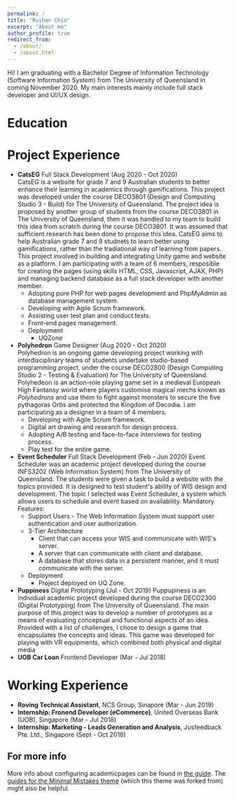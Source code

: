 ```yaml
---
permalink: /
title: "Ruihan Chin"
excerpt: "About me"
author_profile: true
redirect_from: 
  - /about/
  - /about.html
---
```


Hi! I am graduating with a Bachelor Degree of Information Technology (Software Information System) from The University of Queensland in coming November 2020. My main interests mainly include full stack developer and UI/UX design. 


Education
======


Project Experience
======
* **CatsEG** Full Stack Development (Aug 2020 - Oct 2020)   
CatsEG is a website for grade 7 and 9 Australian students to better enhance their learning in academics through gamifications. This project was developed under the course DECO3801 (Design and Computing Studio 3 - Build) for The University of Queensland. The project idea is proposed by another group of students from the course DECO3801 in The University of Queensland, then it was handled to my team to build this idea from scratch during the course DECO3801. It was assumed that sufficient research has been done to propose this idea. CatsEG aims to help Australian grade 7 and 9 studnets to learn better using gamifications, rather than the tradiational way of learning from papers. This project involved in building and integrating Unity game and website as a platform. I am participating with a team of 6 members, resposible for creating the pages (using skills HTML, CSS, Javascript, AJAX, PHP) and managing backend database as a full stack developer with another member.
  * Adopting pure PHP for web pages development and PhpMyAdmin as database management system.
  * Developing with Agile Scrum framework.
  * Assisting user test plan and conduct tests.
  * Front-end pages management.
  * Deployment
    * UQZone<br>
* **Polyhedron** Game Designer (Aug 2020 - Oct 2020)  
Polyhedron is an ongoing game developing project working with interdisciplinary teams of students undertake studio-based programming project, under the course DECO2800 (Design Computing Studio 2 - Testing & Evaluation) for The University of Queensland. Polyhedeon is an action-role playing game set in a medieval European High Fantansy world where players customise magical mechs known as <em>Polyhedrons</em> and use them to fight against monsters to secure the five pythagoras Orbs and protected the Kingdom of Decodia. I am participating as a designer in a team of 4 members.
  * Developing with Agile Scrum framework.
  * Digital art drawing and research for design process.
  * Adopting A/B testing and face-to-face interviews for testing process.
  * Play test for the entire game.<br>
* **Event Scheduler** Full Stack Development (Feb - Jun 2020)
Event Scheduler was an academic project developed during the course INFS3202 (Web Information System) from The University of Queensland. The students were given a task to build a website with the topics provided. It is designed to test student's ability of WIS design and development. The topic I selected was Event Scheduler, a system which allows users to schedule and event based on availability. 
Mandatory Features: <br>
  * Support Users - The Web Information System must support user authentication and user authorization.
  * 3-Tier Architecture
    * Client that can access your WIS and communicate with WIS's server.
    * A server that can communicate with client and database.
    * A database that stores data in a persistent manner, and it must communicate with the server.
  * Deployment
    * Project deployed on UQ Zone.
* **Puppiness** Digital Prototyping (Jul - Oct 2019)
Puppupiness is an individual academic project developed during the course DECO2300 (Digital Prototyping) from The University of Queensland. The main purpose of this project was to develop a number of prototypes as a means of evaluating conceptual and functional aspects of an idea. Provided with a list of challenges, I chose to design a game that encapsulates the concepts and ideas. This game was developed for playing with VR equipments, which combined both physical and digital media 
* **UOB Car Loan** Frontend Developer (Mar - Jul 2018)
 

Working Experience
======
* **Roving Technical Assistant**, NCS Group, Sinapore (Mar - Jun 2019)
* **Internship: Fronend Developer (eCommerce)**, United Overseas Bank (UOB), Singapore (Mar - Jul 2018)
* **Internship: Marketing - Leads Generation and Analysis**, Jusfeedback Pte. Ltd., Singapore (Sept - Oct 2016)



For more info
------
More info about configuring academicpages can be found in [the guide](https://academicpages.github.io/markdown/). The [guides for the Minimal Mistakes theme](https://mmistakes.github.io/minimal-mistakes/docs/configuration/) (which this theme was forked from) might also be helpful.
